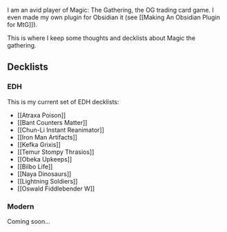 I am an avid player of Magic: The Gathering, the OG trading card game.  I even made my own plugin for Obsidian it (see [[Making An Obsidian Plugin for MtG]]).

This is where I keep some thoughts and decklists about Magic the gathering.

## Decklists

### EDH

This is my current set of EDH decklists:
- [[Atraxa Poison]]
- [[Bant Counters Matter]]
- [[Chun-Li Instant Reanimator]]
 - [[Iron Man Artifacts]]
 - [[Kefka Grixis]]
- [[Temur Stompy Thrasios]]
- [[Obeka Upkeeps]]
- [[Bilbo Life]]
- [[Naya Dinosaurs]]
- [[Lightning Soldiers]]
- [[Oswald Fiddlebender W]]

### Modern

Coming soon...